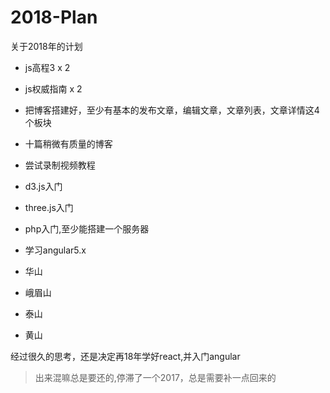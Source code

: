 # 2018-Plan
关于2018年的计划

- js高程3 x 2
- js权威指南 x 2
- 把博客搭建好，至少有基本的发布文章，编辑文章，文章列表，文章详情这4个板块
- 十篇稍微有质量的博客
- 尝试录制视频教程
- d3.js入门
- three.js入门
- php入门,至少能搭建一个服务器
- 学习angular5.x


- 华山
- 峨眉山
- 泰山
- 黄山


经过很久的思考，还是决定再18年学好react,并入门angular


>出来混嘛总是要还的,停滞了一个2017，总是需要补一点回来的
